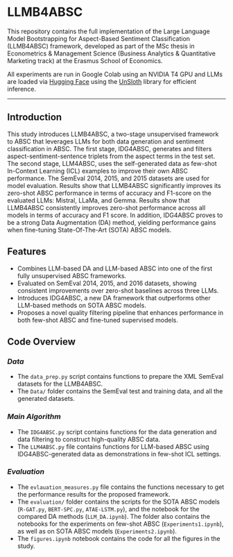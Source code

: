 # LLMB4ABSC

This repository contains the full implementation of the Large Language Model Bootstrapping for Aspect-Based Sentiment Classification (LLMB4ABSC) framework, developed as part of the MSc thesis in Econometrics & Management Science (Business Analytics & Quantitative Marketing track) at the Erasmus School of Economics.

All experiments are run in Google Colab using an NVIDIA T4 GPU and LLMs are loaded via [Hugging Face](https://huggingface.co/) using the [UnSloth](https://github.com/unslothai/unsloth) library for efficient inference.

---

## Introduction
This study introduces LLMB4ABSC, a two-stage unsupervised framework to ABSC that leverages LLMs for both data generation and sentiment classification in ABSC. The first stage, IDG4ABSC, generates and filters aspect-sentiment-sentence triplets from the aspect terms in the test set. The second stage, LLM4ABSC, uses the self-generated data as few-shot In-Context Learning (ICL) examples to improve their own ABSC performance. The SemEval 2014, 2015, and 2015 datasets are used for model evaluation. Results show that LLMB4ABSC significantly improves its zero-shot ABSC performance in terms of accuracy and F1-score on the evaluated LLMs: Mistral, LLaMa, and Gemma. Results show that LLMB4ABSC consistently improves zero-shot performance across all models in terms of accuracy and F1 score. In addition, IDG4ABSC proves to be a strong Data Augmentation (DA) method, yielding performance gains when fine-tuning State-Of-The-Art (SOTA) ABSC models.

## Features
- Combines LLM-based DA and LLM-based ABSC into one of the first fully unsupervised ABSC frameworks.
- Evaluated on SemEval 2014, 2015, and 2016 datasets, showing consistent improvements over zero-shot baselines across three LLMs.
- Introduces IDG4ABSC, a new DA framework that outperforms other LLM-based methods on SOTA ABSC models.
- Proposes a novel quality filtering pipeline that enhances performance in both few-shot ABSC and fine-tuned supervised models.

## Code Overview

### *Data*
- The `data_prep.py` script contains functions to prepare the XML SemEval datasets for the LLMB4ABSC.
- The  `Data/` folder contains the SemEval test and training data, and all the generated datasets. 

### *Main Algorithm*
- The `IDG4ABSC.py` script contains functions for the data generation and data filtering to construct high-quality ABSC data. 
- The `LLM4ABSC.py` file contains functions for LLM-based ABSC using IDG4ABSC-generated data as demonstrations in few-shot ICL settings.

### *Evaluation*
- The `evlauation_measures.py` file contains the functions necessary to get the performance results for the proposed framework.
- The `evaluation/` folder contains the scripts for the SOTA ABSC models (`R-GAT.py`, `BERT-SPC.py`, `ATAE-LSTM.py`), and the notebook for the compared DA methods (`LLM_DA.ipynb`). The folder also contains the notebooks for the experiments on few-shot ABSC (`Experiments1.ipynb`), as well as on SOTA ABSC models (`Experiments2.ipynb`).
- The `figures.ipynb` notebook contains the code for all the figures in the study. 
